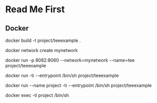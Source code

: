 # Read Me First
## Docker

docker build -t project/teeexample .

docker network create mynetwork

docker run -p 8082:8060 --network=mynetwork --name=tee project/teeexample

docker run -ti --entrypoint /bin/sh project/teeexample

docker run --name project -ti --entrypoint /bin/sh project/teeexample

docker exec -ti project /bin/sh

